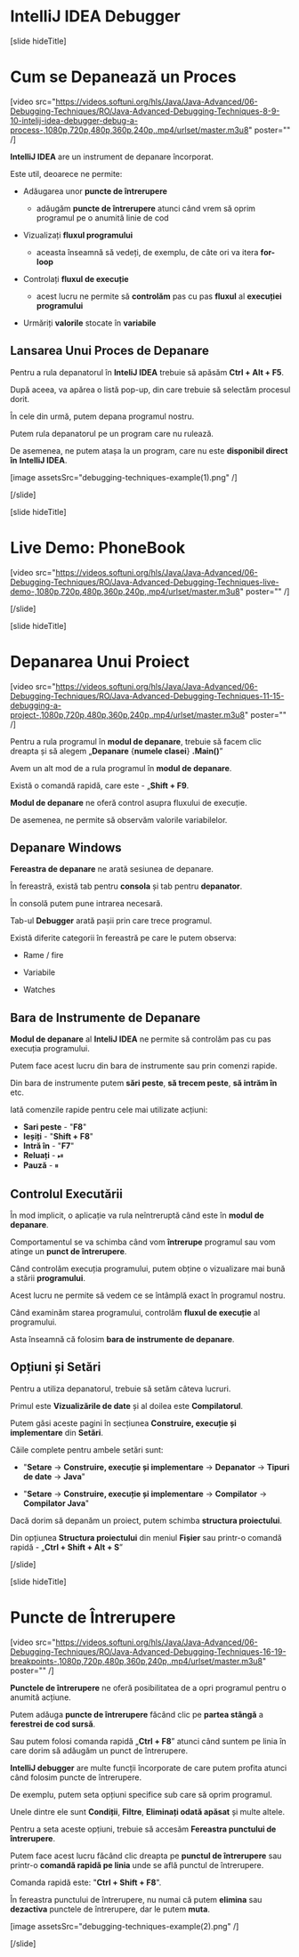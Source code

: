 # IntelliJ IDEA Debugger

[slide hideTitle]

# Cum se Depanează un Proces

[video src="https://videos.softuni.org/hls/Java/Java-Advanced/06-Debugging-Techniques/RO/Java-Advanced-Debugging-Techniques-8-9-10-intelij-idea-debugger-debug-a-process-,1080p,720p,480p,360p,240p,.mp4/urlset/master.m3u8" poster="" /]

**IntelliJ IDEA** are un instrument de depanare încorporat.

Este util, deoarece ne permite:

- Adăugarea unor **puncte de întrerupere**
    - adăugăm **puncte de întrerupere** atunci când vrem să oprim programul pe o anumită linie de cod

- Vizualizați **fluxul programului**
    - aceasta înseamnă să vedeți, de exemplu, de câte ori va itera **for-loop**

- Controlați **fluxul de execuție**
    - acest lucru ne permite să **controlăm** pas cu pas **fluxul** al **execuției programului**
- Urmăriți **valorile** stocate în **variabile**


## Lansarea Unui Proces de Depanare

Pentru a rula depanatorul în **InteliJ IDEA** trebuie să apăsăm **Ctrl + Alt + F5**.

După aceea, va apărea o listă pop-up, din care trebuie să selectăm procesul dorit.

În cele din urmă, putem depana programul nostru.

Putem rula depanatorul pe un program care nu rulează.

De asemenea, ne putem atașa la un program, care nu este **disponibil direct în** **IntelliJ IDEA**.

[image assetsSrc="debugging-techniques-example(1).png" /]


[/slide]

[slide hideTitle]
# Live Demo: PhoneBook

[video src="https://videos.softuni.org/hls/Java/Java-Advanced/06-Debugging-Techniques/RO/Java-Advanced-Debugging-Techniques-live-demo-,1080p,720p,480p,360p,240p,.mp4/urlset/master.m3u8" poster="" /]


[/slide]


[slide hideTitle]
# Depanarea Unui Proiect

[video src="https://videos.softuni.org/hls/Java/Java-Advanced/06-Debugging-Techniques/RO/Java-Advanced-Debugging-Techniques-11-15-debugging-a-project-,1080p,720p,480p,360p,240p,.mp4/urlset/master.m3u8" poster="" /]

Pentru a rula programul în **modul de depanare**, trebuie să facem clic dreapta și să alegem „**Depanare** \{**numele clasei**\} **.Main()**”

Avem un alt mod de a rula programul în **modul de depanare**.

Există o comandă rapidă, care este - „**Shift + F9**.

**Modul de depanare** ne oferă control asupra fluxului de execuție.

De asemenea, ne permite să observăm valorile variabilelor.


## Depanare Windows

**Fereastra de depanare** ne arată sesiunea de depanare.

În fereastră, există tab pentru **consola** și tab pentru **depanator**.

În consolă putem pune intrarea necesară.
 
Tab-ul **Debugger** arată pașii prin care trece programul.

Există diferite categorii în fereastră pe care le putem observa:

- Rame / fire

- Variabile

- Watches

## Bara de Instrumente de Depanare

**Modul de depanare** al **InteliJ IDEA** ne permite să controlăm pas cu pas execuția programului.

Putem face acest lucru din bara de instrumente sau prin comenzi rapide.

Din bara de instrumente putem **sări peste**, **să trecem peste**, **să intrăm în** etc.

Iată comenzile rapide pentru cele mai utilizate acțiuni:

- **Sari peste** - "**F8**"
- **Ieșiți** - "**Shift + F8**"
- **Intră în** - "**F7**"
- **Reluați** - ⏯
- **Pauză** - ⏸

## Controlul Executării

În mod implicit, o aplicație va rula neîntreruptă când este în **modul de depanare**.

Comportamentul se va schimba când vom **întrerupe** programul sau vom atinge un **punct de întrerupere**.

Când controlăm execuția programului, putem obține o vizualizare mai bună a stării **programului**.

Acest lucru ne permite să vedem ce se întâmplă exact în programul nostru.

Când examinăm starea programului, controlăm **fluxul de execuție** al programului.

Asta înseamnă că folosim **bara de instrumente de depanare**.

## Opțiuni și Setări

Pentru a utiliza depanatorul, trebuie să setăm câteva lucruri.

Primul este **Vizualizările de date** și al doilea este **Compilatorul**.

Putem găsi aceste pagini în secțiunea **Construire, execuție și implementare** din **Setări**.

Căile complete pentru ambele setări sunt:
 
- "**Setare** \-\> **Construire, execuție și implementare** \-\> **Depanator** \-\> **Tipuri de date** \-\> **Java**"

- "**Setare** \-\> **Construire, execuție și implementare** \-\> **Compilator** \-\> **Compilator Java**"

Dacă dorim să depanăm un proiect, putem schimba **structura proiectului**.

Din opțiunea **Structura proiectului** din meniul **Fișier** sau printr-o comandă rapidă - „**Ctrl + Shift + Alt + S**”

[/slide]

[slide hideTitle]

# Puncte de Întrerupere

[video src="https://videos.softuni.org/hls/Java/Java-Advanced/06-Debugging-Techniques/RO/Java-Advanced-Debugging-Techniques-16-19-breakpoints-,1080p,720p,480p,360p,240p,.mp4/urlset/master.m3u8" poster="" /]

**Punctele de întrerupere** ne oferă posibilitatea de a opri programul pentru o anumită acțiune.

Putem adăuga **puncte de întrerupere** făcând clic pe **partea stângă** a **ferestrei de cod sursă**.

Sau putem folosi comanda rapidă „**Ctrl + F8**” atunci când suntem pe linia în care dorim să adăugăm un punct de întrerupere.

**IntelliJ debugger** are multe funcții încorporate de care putem profita atunci când folosim puncte de întrerupere.

De exemplu, putem seta opțiuni specifice sub care să oprim programul.

Unele dintre ele sunt **Condiții**, **Filtre**, **Eliminați odată apăsat** și multe altele.

Pentru a seta aceste opțiuni, trebuie să accesăm **Fereastra punctului de întrerupere**.

Putem face acest lucru făcând clic dreapta pe **punctul de întrerupere** sau printr-o **comandă rapidă pe linia** unde se află punctul de întrerupere.

Comanda rapidă este: "**Ctrl + Shift + F8**".

În fereastra punctului de întrerupere, nu numai că putem **elimina** sau **dezactiva** punctele de întrerupere, dar le putem **muta**.

[image assetsSrc="debugging-techniques-example(2).png" /]

[/slide]

